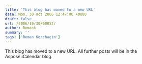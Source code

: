 ```yaml
---
title: 'This blog has moved to a new URL'
date: Mon, 30 Oct 2006 12:47:00 +0000
draft: false
url: /2006/10/30/60052/
author: Romank
summary: ''
tags: ['Roman Korchagin']
---
```


This blog has moved to a new URL. All further posts will be in the Aspose.iCalendar blog.







